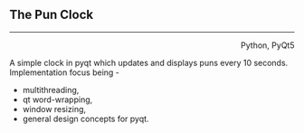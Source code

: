 <h2>The Pun Clock</h2>

---

<p align = right>Python, PyQt5</p>

A simple clock in pyqt which updates and displays puns every 10 seconds. Implementation focus being -

- multithreading, 
- qt word-wrapping, 
- window resizing, 
- general design concepts for pyqt.

